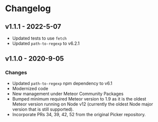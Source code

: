 # Changelog

## v1.1.1 - 2022-5-07
* Updated tests to use `fetch`
* Updated `path-to-regexp` to v6.2.1

## v1.1.0 - 2020-9-05

### Changes
* Updated `path-to-regexp` npm dependency to v6.1
* Modernized code
* New management under Meteor Community Packages
* Bumped minimum required Meteor version to 1.9 as it is the oldest Meteor version running on Node v12 (currently the oldest Node major version that is still supported).
* Incorporate PRs 34, 39, 42, 52 from the original Picker repository.
